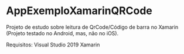 # AppExemploXamarinQRCode

Projeto de estudo sobre leitura de QrCode/Código de barra no Xamarin (Projeto testado no Android, mas, não no iOS).

Requisitos:
Visual Studio 2019
Xamarin
